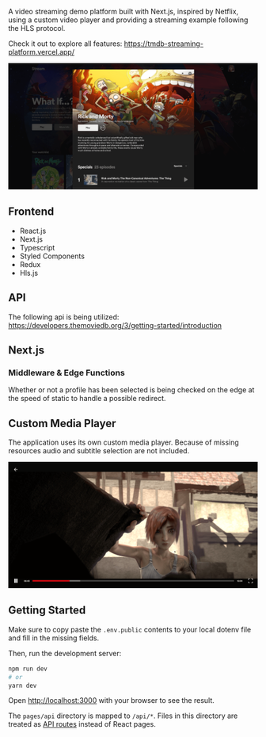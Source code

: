 A video streaming demo platform built with Next.js, inspired by Netflix, using a custom video player and providing a streaming example following the HLS protocol.

Check it out to explore all features: https://tmdb-streaming-platform.vercel.app/

![Preview](public/preview-popup.png)

## Frontend
- React.js
- Next.js
- Typescript
- Styled Components
- Redux
- Hls.js

## API
The following api is being utilized: https://developers.themoviedb.org/3/getting-started/introduction

## Next.js
### Middleware & Edge Functions
Whether or not a profile has been selected is being checked on the edge at the speed of static to handle a possible redirect.

## Custom Media Player
The application uses its own custom media player. Because of missing resources audio and subtitle selection are not included.

![Media Player](public/preview-player.png)

## Getting Started

Make sure to copy paste the `.env.public` contents to your local dotenv file and fill in the missing fields.

Then, run the development server:

```bash
npm run dev
# or
yarn dev
```

Open [http://localhost:3000](http://localhost:3000) with your browser to see the result.

The `pages/api` directory is mapped to `/api/*`. Files in this directory are treated as [API routes](https://nextjs.org/docs/api-routes/introduction) instead of React pages.
